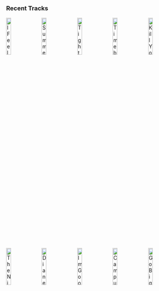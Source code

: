 ### Recent Tracks
[<img src='https://lastfm.freetls.fastly.net/i/u/300x300/ec484f3b2d7129731486c282416d101e.png' width='16%' height='16%' alt='I Feel Good About This'>](https://www.last.fm/music/the%2bmowgli%2527s/_/i%2bfeel%2bgood%2babout%2bthis)&nbsp;&nbsp;&nbsp;&nbsp;[<img src='https://lastfm.freetls.fastly.net/i/u/300x300/46c4aa14fc68c3bc2b7ab06e5ff2018e.png' width='16%' height='16%' alt='Summertime'>](https://www.last.fm/music/the%2bmowgli%2527s/_/summertime)&nbsp;&nbsp;&nbsp;&nbsp;[<img src='https://lastfm.freetls.fastly.net/i/u/300x300/345571782340464e864bcbea341e80ef.png' width='16%' height='16%' alt='Tightrope'>](https://www.last.fm/music/walk%2bthe%2bmoon/_/tightrope)&nbsp;&nbsp;&nbsp;&nbsp;[<img src='https://lastfm.freetls.fastly.net/i/u/300x300/4f13bb6fd26499d8f021269419b718e4.png' width='16%' height='16%' alt='Timebomb'>](https://www.last.fm/music/walk%2bthe%2bmoon/_/timebomb)&nbsp;&nbsp;&nbsp;&nbsp;[<img src='https://lastfm.freetls.fastly.net/i/u/300x300/db98a3f967bd4b6b9dc86251801cce60.png' width='16%' height='16%' alt='Kill Your Heroes'>](https://www.last.fm/music/awolnation/_/kill%2byour%2bheroes)&nbsp;&nbsp;&nbsp;&nbsp;<br>[<img src='https://lastfm.freetls.fastly.net/i/u/300x300/c1e4c4a2fb354132c100b3f654e6f34d.png' width='16%' height='16%' alt='The Nights'>](https://www.last.fm/music/avicii/_/the%2bnights)&nbsp;&nbsp;&nbsp;&nbsp;[<img src='https://lastfm.freetls.fastly.net/i/u/300x300/81b339f04e843af268c86a65c4077a80.png' width='16%' height='16%' alt='Diane Young'>](https://www.last.fm/music/vampire%2bweekend/_/diane%2byoung)&nbsp;&nbsp;&nbsp;&nbsp;[<img src='https://lastfm.freetls.fastly.net/i/u/300x300/3b3c22493b2d0cccaba6814be80123ee.png' width='16%' height='16%' alt='Im Good'>](https://www.last.fm/music/the%2bmowgli%2527s/_/i%2527m%2bgood)&nbsp;&nbsp;&nbsp;&nbsp;[<img src='https://lastfm.freetls.fastly.net/i/u/300x300/61fe67ac1045c545a57bfc81da022f91.png' width='16%' height='16%' alt='Campus'>](https://www.last.fm/music/vampire%2bweekend/_/campus)&nbsp;&nbsp;&nbsp;&nbsp;[<img src='https://lastfm.freetls.fastly.net/i/u/300x300/bc2dca805edfac5da918210d4fe93718.png' width='16%' height='16%' alt='Go Big Or Go Home'>](https://www.last.fm/music/american%2bauthors/_/go%2bbig%2bor%2bgo%2bhome)&nbsp;&nbsp;&nbsp;&nbsp;<br>